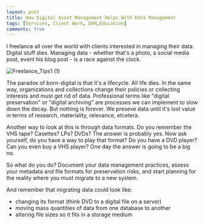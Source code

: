 ```yaml
---
layout: post
title: How Digital Asset Management Helps With Data Management 
tags: [Services, Client Work, DAM,Education]
comments: true
---
```

I freelance all over the world with clients interested in managing their data. Digital stuff dies. Managing data - whether that's a photo, a social media post, event his blog post - is a race against the clock. 

![Freelance_Tips1 (1)](https://github.com/user-attachments/assets/27687cd1-d637-4799-9e68-bf7d137567f4)

The paradox of born-digital is that it's a lifecycle. All life dies. In the same way, organizations and collections change their policies or collecting interests and must get rid of data. Professional terms like "digital preservation" or "digital archiving" are processes we can implement to slow down the decay. But nothing is forever. We preseve data until it's lost value in terms of research, materiality, relevance, etcetera. 

Another way to look at this is through data formats. Do you remember the VHS tape? Casettes? LPs? DVDs? The answer is probably yes. Now ask yourself, do you have a way to play that format? Do you have a DVD player? Can you even buy a VHS player? One day the answer is going to be a big no. 

So what do you do? Document your data management practices, assess your metadata and file formats for preservation risks, and start planning for the reality where you must migrate to a new system.

And remember that migrating data could look like:
- changing its format (think DVD to a digital file on a server)
- moving mass quantities of data from one database to another
- altering file sizes so it fits in a storage medium
